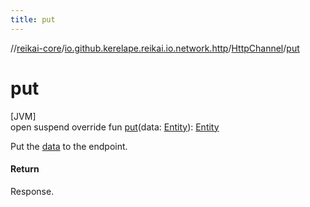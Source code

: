 ```yaml
---
title: put
---
```

//[reikai-core](../../../index.html)/[io.github.kerelape.reikai.io.network.http](../index.html)/[HttpChannel](index.html)/[put](put.html)



# put



[JVM]\
open suspend override fun [put](put.html)(data: [Entity](../../io.github.kerelape.reikai.core/-entity/index.html)): [Entity](../../io.github.kerelape.reikai.core/-entity/index.html)



Put the [data](put.html) to the endpoint.



#### Return



Response.




